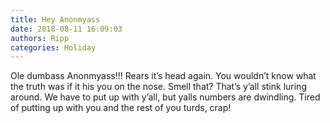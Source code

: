 ```yaml
---
title: Hey Anonmyass
date: 2018-08-11 16:09:03
authors: Ripp
categories: Holiday
---
```


 Ole dumbass Anonmyass!!!  Rears it’s head again. You wouldn’t know what the truth was if it his you on the nose. Smell that?  That’s y’all stink luring around. We have to put up with y’all, but yalls numbers are dwindling. Tired of putting up with you and the rest of you turds, crap!